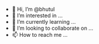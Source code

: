 - 👋 Hi, I’m @bhutul
- 👀 I’m interested in ...
- 🌱 I’m currently learning ...
- 💞️ I’m looking to collaborate on ...
- 📫 How to reach me ...

<!---
bhutul/bhutul is a ✨ special ✨ repository because its `README.md` (this file) appears on your GitHub profile.
You can click the Preview link to take a look at your changes.
--->
